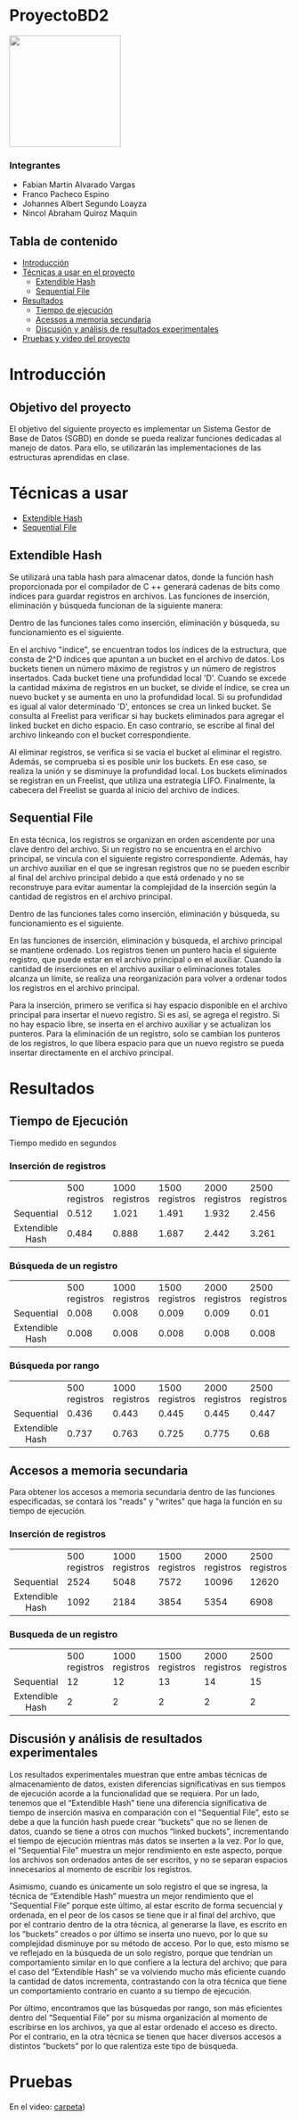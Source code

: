# ProyectoBD2


<img src="https://upload.wikimedia.org/wikipedia/commons/7/7a/UTEC.jpg" width="200">

### **Integrantes**
* Fabian Martin Alvarado Vargas
* Franco Pacheco Espino
* Johannes Albert Segundo Loayza 
* Nincol Abraham Quiroz Maquin

## **Tabla de contenido**
* [Introducción](#introducción)
* [Técnicas a usar en el proyecto](#técnicas-a-usar)
  * [Extendible Hash](#extendible-hash)
  * [Sequential File](#sequential-file)
* [Resultados](#resultados)
  * [Tiempo de ejecución](#tiempo-de-ejecución)
  * [Acessos a memoria secundaria](#accesos-a-memoria-secundaria)
  * [Discusión y análisis de resultados experimentales](#discusión-y-análisis-de-resultados-experimentales)
* [Pruebas y video del proyecto](#pruebas)
# **Introducción**


## **Objetivo del proyecto**
El objetivo del siguiente proyecto es implementar un Sistema Gestor de Base de Datos (SGBD) en donde se pueda realizar funciones dedicadas al manejo de datos. Para ello, se utilizarán las implementaciones de las estructuras aprendidas en clase.

# **Técnicas a usar**
- [Extendible Hash](#extendible-hash)
- [Sequential File](#sequential-file)
  

## **Extendible Hash**
<!--- >Explicación de la técnica <--->
Se utilizará una tabla hash para almacenar datos, donde la función hash proporcionada por el compilador de C ++ generará cadenas de bits como índices para guardar registros en archivos. Las funciones de inserción, eliminación y búsqueda funcionan de la siguiente manera:
<!--- >Funcionamiento de inserción, eliminación y búsqueda <--->
Dentro de las funciones tales como inserción, eliminación y búsqueda, su funcionamiento es el siguiente.

<!--- >Manejo de memoria secundaria <--->
En el archivo "índice", se encuentran todos los índices de la estructura, que consta de 2^D índices que apuntan a un bucket en el archivo de datos. Los buckets tienen un número máximo de registros y un número de registros insertados. Cada bucket tiene una profundidad local 'D'. Cuando se excede la cantidad máxima de registros en un bucket, se divide el índice, se crea un nuevo bucket y se aumenta en uno la profundidad local. Si su profundidad es igual al valor determinado 'D', entonces se crea un linked bucket. Se consulta al Freelist para verificar si hay buckets eliminados para agregar el linked bucket en dicho espacio. En caso contrario, se escribe al final del archivo linkeando con el bucket correspondiente.

Al eliminar registros, se verifica si se vacía el bucket al eliminar el registro. Además, se comprueba si es posible unir los buckets. En ese caso, se realiza la unión y se disminuye la profundidad local. Los buckets eliminados se registran en un Freelist, que utiliza una estrategia LIFO. Finalmente, la cabecera del Freelist se guarda al inicio del archivo de índices.
 
## **Sequential File**
<!--- >Explicación de la técnica <--->
En esta técnica, los registros se organizan en orden ascendente por una clave dentro del archivo. Si un registro no se encuentra en el archivo principal, se vincula con el siguiente registro correspondiente. Además, hay un archivo auxiliar en el que se ingresan registros que no se pueden escribir al final del archivo principal debido a que está ordenado y no se reconstruye para evitar aumentar la complejidad de la inserción según la cantidad de registros en el archivo principal.
<!--- >Funcionamiento de inserción, eliminación y búsqueda <--->
Dentro de las funciones tales como inserción, eliminación y búsqueda, su funcionamiento es el siguiente.

<!--- >Manejo de memoria secundaria <--->
En las funciones de inserción, eliminación y búsqueda, el archivo principal se mantiene ordenado. Los registros tienen un puntero hacia el siguiente registro, que puede estar en el archivo principal o en el auxiliar. Cuando la cantidad de inserciones en el archivo auxiliar o eliminaciones totales alcanza un límite, se realiza una reorganización para volver a ordenar todos los registros en el archivo principal.

Para la inserción, primero se verifica si hay espacio disponible en el archivo principal para insertar el nuevo registro. Si es así, se agrega el registro. Si no hay espacio libre, se inserta en el archivo auxiliar y se actualizan los punteros. Para la eliminación de un registro, solo se cambian los punteros de los registros, lo que libera espacio para que un nuevo registro se pueda insertar directamente en el archivo principal.


# **Resultados**

## Tiempo de Ejecución
Tiempo medido en segundos

### Inserción de registros
| | | | | | |
| :-------------------: | --- | --- | --- | --- | --- |
| | 500 registros | 1000 registros | 1500 registros | 2000 registros | 2500 registros |
| Sequential | 0.512 | 1.021 | 1.491 | 1.932 | 2.456 | 
| Extendible Hash | 0.484 | 0.888 | 1.687 | 2.442 |  3.261 |

### Búsqueda de un registro
| | | | | | |
| :-------------------: | --- | --- | --- | --- | --- |
| | 500 registros | 1000 registros | 1500 registros | 2000 registros | 2500 registros |
| Sequential | 0.008 | 0.008 | 0.009 | 0.009 | 0.01 | 
| Extendible Hash | 0.008 | 0.008 | 0.008 | 0.008 |  0.008 |

### Búsqueda por rango
| | | | | | |
| :-------------------: | --- | --- | --- | --- | --- |
| | 500 registros | 1000 registros | 1500 registros | 2000 registros | 2500 registros |
| Sequential | 0.436 | 0.443 | 0.445 | 0.445 | 0.447 | 
| Extendible Hash | 0.737 | 0.763 | 0.725 | 0.775 |  0.68 |


## Accesos a memoria secundaria
Para obtener los accesos a memoria secundaria dentro de las funciones especificadas, se contará los "reads" y "writes" que haga la función en su tiempo de ejecución.

### Inserción de registros
| | | | | | |
| :-------------------: | --- | --- | --- | --- | --- |
| | 500 registros | 1000 registros | 1500 registros | 2000 registros | 2500 registros |
| Sequential | 2524 | 5048 | 7572 | 10096 | 12620 | 
| Extendible Hash | 1092 | 2184 | 3854 | 5354 |  6908 |

### Busqueda de un registro
| | | | | | |
| :-------------------: | --- | --- | --- | --- | --- |
| | 500 registros | 1000 registros | 1500 registros | 2000 registros | 2500 registros |
| Sequential | 12 | 12 | 13 | 14 | 15 | 
| Extendible Hash | 2 | 2 | 2 | 2 | 2 |


## Discusión y análisis de resultados experimentales
Los resultados experimentales muestran que entre ambas técnicas de almacenamiento de datos, existen diferencias significativas en sus tiempos de ejecución acorde a la funcionalidad que se requiera.
Por un lado, tenemos que el “Extendible Hash” tiene una diferencia significativa de tiempo de inserción masiva en comparación con el “Sequential File”, esto se debe a que la función hash puede crear “buckets” que no se llenen de datos, cuando se tiene a otros con muchos “linked buckets”, incrementando el tiempo de ejecución mientras más datos se inserten a la vez. Por lo que, el “Sequential File” muestra un mejor rendimiento en este aspecto, porque los archivos son ordenados antes de ser escritos, y no se separan espacios innecesarios al momento de escribir los registros.

Asimismo, cuando es únicamente un solo registro el que se ingresa, la técnica de “Extendible Hash” muestra un mejor rendimiento que el “Sequential File” porque este último, al estar escrito de forma secuencial y ordenada, en el peor de los casos se tiene que ir al final del archivo, que por el contrario dentro de la otra técnica, al generarse la llave, es escrito en los “buckets” creados o por último se inserta uno nuevo, por lo que su complejidad disminuye por su método de acceso. Por lo que, esto mismo se ve reflejado en la búsqueda de un solo registro, porque que tendrían un comportamiento similar en lo que confiere a la lectura del archivo; que para el caso del “Extendible Hash” se va volviendo mucho más eficiente cuando la cantidad de datos incrementa, contrastando con la otra técnica que tiene un comportamiento contrario en cuanto a su tiempo de ejecución.

Por último, encontramos que las búsquedas por rango, son más eficientes dentro del “Sequential File” por su misma organización al momento de escribirse en los archivos, ya que al estar ordenado el acceso es directo. Por el contrario, en la otra técnica se tienen que hacer diversos accesos a distintos “buckets” por lo que ralentiza este tipo de búsqueda.



# **Pruebas**
En el video: [carpeta](https://drive.google.com/drive/folders/1faJ9uAV2EO0ABUXPBB2jaawCxAzAxbSp?usp=sharing))




